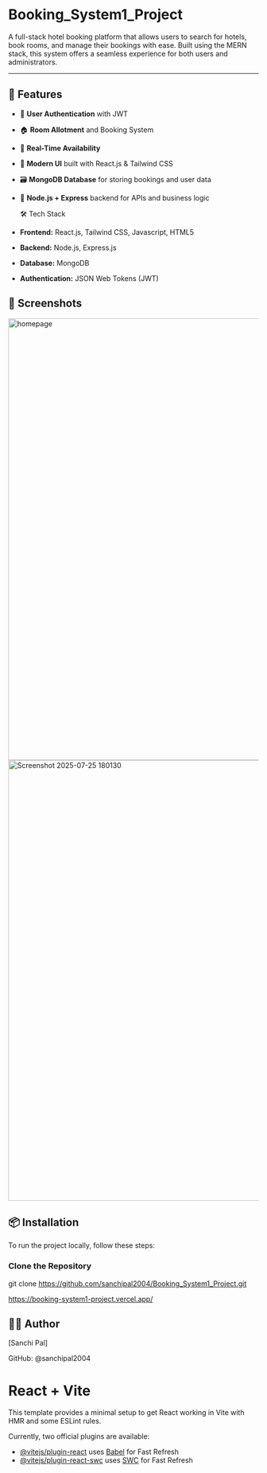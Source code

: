 # Booking_System1_Project
A full-stack hotel booking platform that allows users to search for hotels, book rooms, and manage their bookings with ease. Built using the MERN stack, this system offers a seamless experience for both users and administrators.

---

## 🚀 Features

- 🔐 **User Authentication** with JWT
- 🏠 **Room Allotment** and Booking System
- 🧾 **Real-Time Availability**
- 🎨 **Modern UI** built with React.js & Tailwind CSS
- 🗃️ **MongoDB Database** for storing bookings and user data
- 🧩 **Node.js + Express** backend for APIs and business logic


  🛠 Tech Stack

- **Frontend:** React.js, Tailwind CSS, Javascript, HTML5
- **Backend:** Node.js, Express.js
- **Database:** MongoDB
- **Authentication:** JSON Web Tokens (JWT)

## 📸 Screenshots
<img width="1685" height="888" alt="homepage" src="https://github.com/user-attachments/assets/2e33dc1c-5a1c-42bb-a0eb-f10487f211d7" />
 <img width="1802" height="886" alt="Screenshot 2025-07-25 180130" src="https://github.com/user-attachments/assets/05f130e9-ef31-404d-8d4f-ed70965ae4f0" />
 
## 📦 Installation

To run the project
locally, follow these steps:


###  Clone the Repository

git clone https://github.com/sanchipal2004/Booking_System1_Project.git

https://booking-system1-project.vercel.app/

## 👨‍💻 Author


[Sanchi Pal]

GitHub: @sanchipal2004

# React + Vite

This template provides a minimal setup to get React working in Vite with HMR and some ESLint rules.

Currently, two official plugins are available:

- [@vitejs/plugin-react](https://github.com/vitejs/vite-plugin-react/blob/main/packages/plugin-react/README.md) uses [Babel](https://babeljs.io/) for Fast Refresh
- [@vitejs/plugin-react-swc](https://github.com/vitejs/vite-plugin-react-swc) uses [SWC](https://swc.rs/) for Fast Refresh

